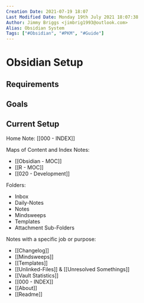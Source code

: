 ```yaml
---
Creation Date: 2021-07-19 18:07
Last Modified Date: Monday 19th July 2021 18:07:38
Author: Jimmy Briggs <jimbrig1993@outlook.com>
Alias: Obsidian System
Tags: ["#Obsidian", "#PKM", "#Guide"]
---
```


# Obsidian Setup

## Requirements

## Goals

## Current Setup

Home Note: [[000 - INDEX]]

Maps of Content and Index Notes:

- [[Obsidian - MOC]]
- [[R - MOC]]
- [[020 - Development]]


Folders:

- Inbox
- Daily-Notes
- Notes
- Mindsweeps
- Templates
- Attachment Sub-Folders

Notes with a specific job or purpose:

- [[Changelog]]
- [[Mindsweeps]]
- [[Templates]]
- [[Unlinked-Files]] & [[Unresolved Somethings]]
- [[Vault Statistics]]
- [[000 - INDEX]]
- [[About]]
- [[Readme]]


